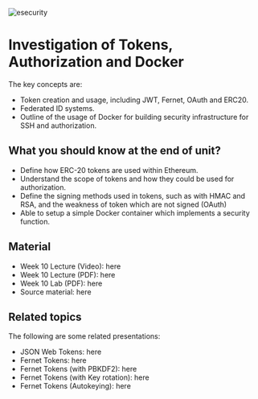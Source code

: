 ![esecurity](https://raw.githubusercontent.com/billbuchanan/esecurity/master/z_associated/esecurity_graphics.jpg)

# Investigation of Tokens, Authorization and Docker
The key concepts are:

* Token creation and usage, including JWT, Fernet, OAuth and ERC20.
* Federated ID systems.
* Outline of the usage of Docker for building security infrastructure for SSH and authorization.

## What you should know at the end of unit?

* Define how ERC-20 tokens are used within Ethereum.
* Understand the scope of tokens and how they could be used for authorization.
* Define the signing methods used in tokens, such as with HMAC and RSA, and the weakness of token which are not signed (OAuth)
* Able to setup a simple Docker container which implements a security function.

## Material

* Week 10 Lecture (Video): here
* Week 10 Lecture (PDF): here
* Week 10 Lab (PDF): here
* Source material: here

## Related topics

The following are some related presentations:

* JSON Web Tokens: here
* Fernet Tokens: here
* Fernet Tokens (with PBKDF2): here
* Fernet Tokens (with Key rotation): here
* Fernet Tokens (Autokeying): here




